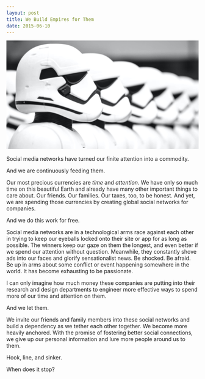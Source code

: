 ```yaml
---
layout: post
title: We Build Empires for Them
date: 2015-06-10
---
```


![](/assets/posts/2015-06-10-we-build-empires-for-them.jpg)

Social media networks have turned our finite attention into a commodity. 

And we are continuously feeding them.

Our most precious currencies are *time* and *attention*. We have only so much time on this beautiful Earth and already have many other important things to care about. Our friends. Our families. Our taxes, too, to be honest. And yet, we are spending those currencies by creating global social networks for companies.

And we do this work for free.

Social media networks are in a technological arms race against each other in trying to keep our eyeballs locked onto their site or app for as long as possible. The winners keep our gaze on them the longest, and even better if we spend our attention without question. Meanwhile, they constantly shove ads into our faces and glorify sensationalist news. Be shocked. Be afraid. Be up in arms about some conflict or event happening somewhere in the world. It has become exhausting to be passionate.

I can only imagine how much money these companies are putting into their research and design departments to engineer more effective ways to spend more of our time and attention on them.

And we let them.

We invite our friends and family members into these social networks and build a dependency as we tether each other together. We become more heavily anchored. With the promise of fostering better social connections, we give up our personal information and lure more people around us to them.

Hook, line, and sinker.

When does it stop?

